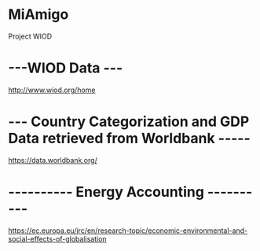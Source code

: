 # MiAmigo
Project WIOD

# ---WIOD Data ---
http://www.wiod.org/home


# --- Country Categorization and GDP Data retrieved from Worldbank -----
https://data.worldbank.org/

# ---------- Energy Accounting ----------

https://ec.europa.eu/jrc/en/research-topic/economic-environmental-and-social-effects-of-globalisation
